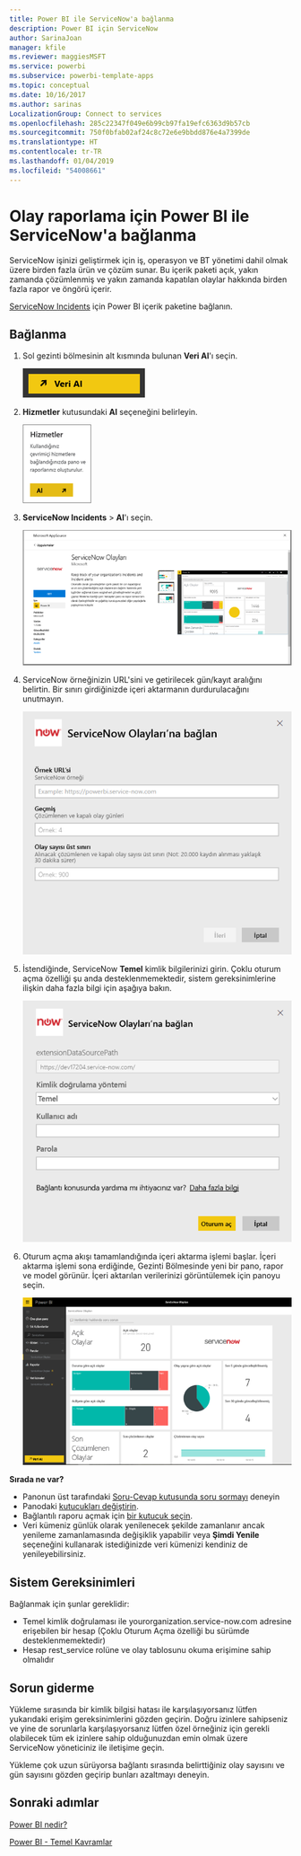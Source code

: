 ```yaml
---
title: Power BI ile ServiceNow'a bağlanma
description: Power BI için ServiceNow
author: SarinaJoan
manager: kfile
ms.reviewer: maggiesMSFT
ms.service: powerbi
ms.subservice: powerbi-template-apps
ms.topic: conceptual
ms.date: 10/16/2017
ms.author: sarinas
LocalizationGroup: Connect to services
ms.openlocfilehash: 285c22347f049e6b99cb97fa19efc6363d9b57cb
ms.sourcegitcommit: 750f0bfab02af24c8c72e6e9bbdd876e4a7399de
ms.translationtype: HT
ms.contentlocale: tr-TR
ms.lasthandoff: 01/04/2019
ms.locfileid: "54008661"
---
```

# <a name="connect-to-servicenow-with-power-bi-for-incident-reporting"></a>Olay raporlama için Power BI ile ServiceNow'a bağlanma
ServiceNow işinizi geliştirmek için iş, operasyon ve BT yönetimi dahil olmak üzere birden fazla ürün ve çözüm sunar. Bu içerik paketi açık, yakın zamanda çözümlenmiş ve yakın zamanda kapatılan olaylar hakkında birden fazla rapor ve öngörü içerir.  

[ServiceNow Incidents](https://app.powerbi.com/getdata/services/servicenow) için Power BI içerik paketine bağlanın.

## <a name="how-to-connect"></a>Bağlanma
1. Sol gezinti bölmesinin alt kısmında bulunan **Veri Al**'ı seçin.
   
   ![](media/service-connect-to-servicenow/pbi_getdata.png) 
2. **Hizmetler** kutusundaki **Al** seçeneğini belirleyin.
   
   ![](media/service-connect-to-servicenow/pbi_getservices.png) 
3. **ServiceNow Incidents** \> **Al**'ı seçin.
   
   ![](media/service-connect-to-servicenow/connect.png)
4. ServiceNow örneğinizin URL'sini ve getirilecek gün/kayıt aralığını belirtin. Bir sınırı girdiğinizde içeri aktarmanın durdurulacağını unutmayın.
   
   ![](media/service-connect-to-servicenow/params.png)
5. İstendiğinde, ServiceNow **Temel** kimlik bilgilerinizi girin. Çoklu oturum açma özelliği şu anda desteklenmemektedir, sistem gereksinimlerine ilişkin daha fazla bilgi için aşağıya bakın.
   
   ![](media/service-connect-to-servicenow/creds.png)
6. Oturum açma akışı tamamlandığında içeri aktarma işlemi başlar. İçeri aktarma işlemi sona erdiğinde, Gezinti Bölmesinde yeni bir pano, rapor ve model görünür. İçeri aktarılan verilerinizi görüntülemek için panoyu seçin.
   
    ![](media/service-connect-to-servicenow/dashboard.png)

**Sırada ne var?**

* Panonun üst tarafındaki [Soru-Cevap kutusunda soru sormayı](consumer/end-user-q-and-a.md) deneyin
* Panodaki [kutucukları değiştirin](service-dashboard-edit-tile.md).
* Bağlantılı raporu açmak için [bir kutucuk seçin](consumer/end-user-tiles.md).
* Veri kümeniz günlük olarak yenilenecek şekilde zamanlanır ancak yenileme zamanlamasında değişiklik yapabilir veya **Şimdi Yenile** seçeneğini kullanarak istediğinizde veri kümenizi kendiniz de yenileyebilirsiniz.

## <a name="system-requirements"></a>Sistem Gereksinimleri
Bağlanmak için şunlar gereklidir:  

* Temel kimlik doğrulaması ile yourorganization.service-now.com adresine erişebilen bir hesap (Çoklu Oturum Açma özelliği bu sürümde desteklenmemektedir)  
* Hesap rest_service rolüne ve olay tablosunu okuma erişimine sahip olmalıdır  

## <a name="troubleshooting"></a>Sorun giderme
Yükleme sırasında bir kimlik bilgisi hatası ile karşılaşıyorsanız lütfen yukarıdaki erişim gereksinimlerini gözden geçirin. Doğru izinlere sahipseniz ve yine de sorunlarla karşılaşıyorsanız lütfen özel örneğiniz için gerekli olabilecek tüm ek izinlere sahip olduğunuzdan emin olmak üzere ServiceNow yöneticiniz ile iletişime geçin.

Yükleme çok uzun sürüyorsa bağlantı sırasında belirttiğiniz olay sayısını ve gün sayısını gözden geçirip bunları azaltmayı deneyin.

## <a name="next-steps"></a>Sonraki adımlar
[Power BI nedir?](power-bi-overview.md)

[Power BI - Temel Kavramlar](consumer/end-user-basic-concepts.md)

